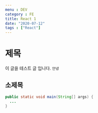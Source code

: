 ```yaml
---
menu : DEV
category : FE
title: React 1
date: "2020-07-12"
tags : ["React"]
---
```


# 제목
이 글을 테스트 글 입니다.  ```안녕```

## 소제목
```java
public static void main(String[] args) {
  ...
}
```